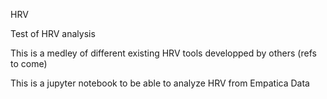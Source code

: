 HRV

Test of HRV analysis

This is a medley of different existing HRV tools developped by others (refs to come)

This is a jupyter notebook to be able to analyze HRV from Empatica Data